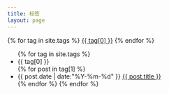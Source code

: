 ```yaml
---
title: 标签
layout: page
---
```


<div id='tag_cloud'>
{% for tag in site.tags %}
<a href="#{{ tag[0] }}" title="{{ tag[0] }}" rel="{{ tag[1].size }}">{{ tag[0] }}</a>
{% endfor %}
</div>

<ul class="listing">
{% for tag in site.tags %}
  <li class="listing-seperator" id="{{ tag[0] }}">{{ tag[0] }}</li>
{% for post in tag[1] %}
  <li class="listing-item">
  <time datetime="{{ post.date | date:"%Y-%m-%d" }}">{{ post.date | date:"%Y-%m-%d" }}</time>
  <a href="/cn/{{ post.url }}" title="{{ post.title }}" class="listing-item-a">{{ post.title }}</a>
  </li>
{% endfor %}
{% endfor %}
</ul>

<script src="/medias/js/jquery-1.7.1.min.js" type="text/javascript" charset="utf-8"></script> 
<script src="/medias/js/jquery.tagcloud.js" type="text/javascript" charset="utf-8"></script> 
<script language="javascript">
    $.fn.tagcloud.defaults = {
        size: {start: 14, end: 42, unit: 'px'},
        color: {start: '#ACE6E6', end: '#226666'}
    };
    $(function () {
    var recentColor, recentSize;
        $('#tag_cloud a')
            .tagcloud()
            .mouseover(function(){
                var thiz = $(this);
                recentColor = thiz.css('color');
                //recentSize = thiz.css('font-size');
                thiz.css({'color': '#226666'});
            })
            .mouseout(function(){
                $(this).css({'color': recentColor});
            });
    });
</script>
